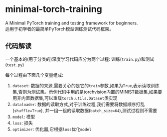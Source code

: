 # minimal-torch-training
A Minimal PyTorch training and testing framework for beginners.  
适用于初学者的最简单PyTorch模型训练测试代码框架。


## 代码解读
一个基本的(用于分类的)深度学习代码应分为两个过程: 训练(`train.py`)和测试(`test.py`)

每个过程由下面几个变量组成:
1. `dataset`: 数据的来源,需要关心的是它的`train`参数,如果为`True`,表示读取训练集,否则为测试集。示例代码中用的是torchvision内置的MINIST数据集,如果要用非内置数据集,可以重载`torch.utils.Dataset`类实现  
2. `dataloader`: 数据的读取方式,对于训练过程,我们需要将数据顺序打乱(`shuffle=True`), 并一组一组的读取数据(`batch_size=64`),测试过程则不需要
3. `model`: 模型
4. `loss`: 损失
5. `optimizer`: 优化器,它根据`loss`优化`model`

<!--
## Basic Deeplearning Engineering for Classification
A simple deeplearning project should contain:
1. `dataloader`: where our data come from.
2. `model`: basically a map from x to y, where x is our data, for example, an image; and y is our target or result
3. `optimizer`: 
-->